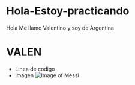 # Hola-Estoy-practicando
Hola
Me llamo Valentino y soy de Argentina
# VALEN
* Linea de codigo
* Imagen
![Image of Messi](https://ep01.epimg.net/deportes/imagenes/2019/03/18/actualidad/1552934333_659147_1552934622_noticia_normal.jpg)
